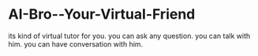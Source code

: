 # AI-Bro--Your-Virtual-Friend
its kind of virtual tutor for you. you can ask any question. you can talk with him. you can have conversation with him.
